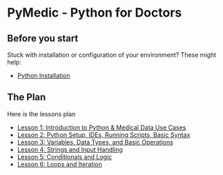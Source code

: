 # PyMedic - Python for Doctors

## Before you start

Stuck with installation or configuration of your environment? These might help:

- [Python Installation](docs/installation.md)


## The Plan

Here is the lessons plan

- [Lesson 1: Introduction to Python & Medical Data Use Cases](lessons/01-introduction/)
- [Lesson 2: Python Setup, IDEs, Running Scripts, Basic Syntax](lessons/02-setup/)
- [Lesson 3: Variables, Data Types, and Basic Operations](lessons/03-variables/)
- [Lesson 4: Strings and Input Handling](lessons/04-strings/)
- [Lesson 5: Conditionals and Logic](lessons/05-conditionals/)
- [Lesson 6: Loops and Iteration](lessons/06-loops/)
